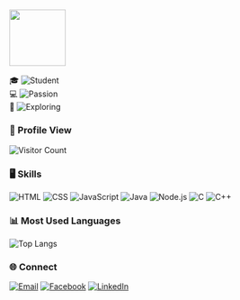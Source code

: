  ### <img src="https://img.shields.io/badge/Hamim-red?style=flat&logo=person" width="100">

   
🎓 ![Student](https://img.shields.io/badge/Student-United%20International%20University-orange)  
💻 ![Passion](https://img.shields.io/badge/Passionate-Software%20Development%20%26%20Problem%20Solving-blue)  
🚀 ![Exploring](https://img.shields.io/badge/Currently-Learning%20New%20Technologies-deepgreen)
 

### 👤 Profile View

![Visitor Count](https://profile-counter.glitch.me/hamim2310047/count.svg)

 ### 🖥️ Skills

![HTML](https://img.shields.io/badge/HTML5-E34F26?style=flat&logo=html5&logoColor=white)
![CSS](https://img.shields.io/badge/CSS3-1572B6?style=flat&logo=css3&logoColor=white)
![JavaScript](https://img.shields.io/badge/JavaScript-F7DF1E?style=flat&logo=javascript&logoColor=black)
![Java](https://img.shields.io/badge/Java-007396?style=flat&logo=java&logoColor=white)
![Node.js](https://img.shields.io/badge/Node.js-43853D?style=flat&logo=node.js&logoColor=white)
![C](https://img.shields.io/badge/C-00599C?style=flat&logo=c&logoColor=white)
![C++](https://img.shields.io/badge/C++-00599C?style=flat&logo=c%2B%2B&logoColor=white)


### 📊 Most Used Languages

![Top Langs](https://github-readme-stats.vercel.app/api/top-langs/?username=hamim2310047&layout=compact)

### 🌐 Connect

[![Email](https://img.shields.io/badge/Email-D14836?style=for-the-badge&logo=gmail&logoColor=white)](mailto:hamim2310047@bscse.uiu.ac.bd)
[![Facebook](https://img.shields.io/badge/Facebook-1877F2?style=for-the-badge&logo=facebook&logoColor=white)](https://facebook.com/muhammad.hamim.886006/)
[![LinkedIn](https://img.shields.io/badge/LinkedIn-0077B5?style=for-the-badge&logo=linkedin&logoColor=white)](https://linkedin.com/in/muhammad-hamim-196466277/)



<!---
hamim2310047/hamim2310047 is a ✨ special ✨ repository because its `README.md` (this file) appears on your GitHub profile.
You can click the Preview link to take a look at your changes.
--->
